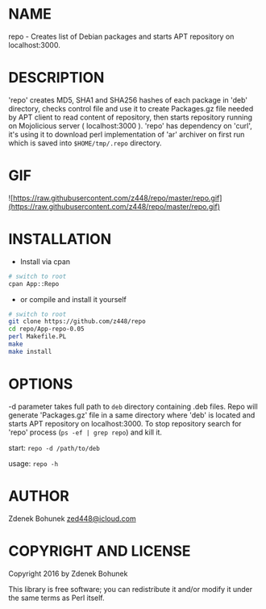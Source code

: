 # NAME

repo - Creates list of Debian packages and starts APT repository on localhost:3000.

# DESCRIPTION 

'repo' creates MD5, SHA1 and SHA256 hashes of each package in 'deb' directory, checks control file and use it to create Packages.gz file needed by APT client to read content of repository, then starts repository running on Mojolicious server ( localhost:3000 ). 'repo' has dependency on 'curl', it's using it to download perl implementation of 'ar' archiver on first run which is saved into `$HOME/tmp/.repo` directory.

# GIF

![https://raw.githubusercontent.com/z448/repo/master/repo.gif](https://raw.githubusercontent.com/z448/repo/master/repo.gif)

# INSTALLATION

- Install via cpan

```bash
# switch to root
cpan App::Repo
```

- or compile and install it yourself

```bash
# switch to root
git clone https://github.com/z448/repo
cd repo/App-repo-0.05
perl Makefile.PL
make
make install
```


# OPTIONS

-d parameter takes full path to `deb` directory containing .deb files. Repo will generate 'Packages.gz' file in a same directory where 'deb' is located and starts APT repository on localhost:3000. To stop repository search for 'repo' process (`ps -ef | grep repo`) and kill it. 

start:                  `repo -d /path/to/deb`

usage:                  `repo -h`

# AUTHOR

Zdenek Bohunek <zed448@icloud.com>

# COPYRIGHT AND LICENSE

Copyright 2016 by Zdenek Bohunek

This library is free software; you can redistribute it and/or modify
it under the same terms as Perl itself.
